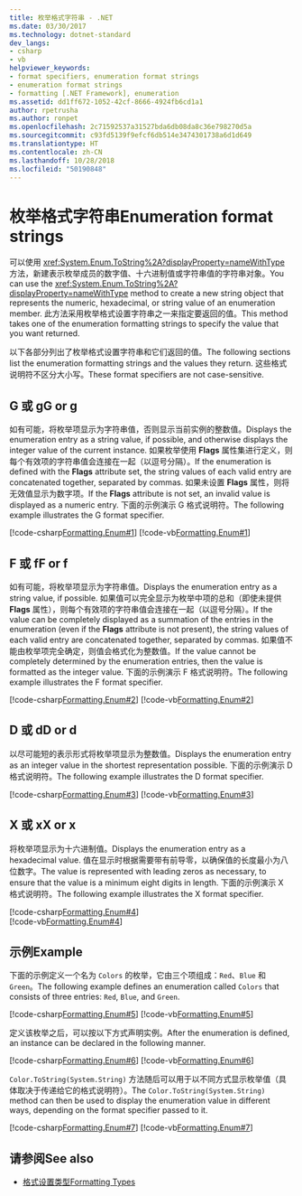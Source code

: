 ```yaml
---
title: 枚举格式字符串 - .NET
ms.date: 03/30/2017
ms.technology: dotnet-standard
dev_langs:
- csharp
- vb
helpviewer_keywords:
- format specifiers, enumeration format strings
- enumeration format strings
- formatting [.NET Framework], enumeration
ms.assetid: dd1ff672-1052-42cf-8666-4924fb6cd1a1
author: rpetrusha
ms.author: ronpet
ms.openlocfilehash: 2c71592537a31527bda6db08da8c36e798270d5a
ms.sourcegitcommit: c93fd5139f9efcf6db514e3474301738a6d1d649
ms.translationtype: HT
ms.contentlocale: zh-CN
ms.lasthandoff: 10/28/2018
ms.locfileid: "50190848"
---
```

# <a name="enumeration-format-strings"></a><span data-ttu-id="b3045-102">枚举格式字符串</span><span class="sxs-lookup"><span data-stu-id="b3045-102">Enumeration format strings</span></span>

<span data-ttu-id="b3045-103">可以使用 <xref:System.Enum.ToString%2A?displayProperty=nameWithType> 方法，新建表示枚举成员的数字值、十六进制值或字符串值的字符串对象。</span><span class="sxs-lookup"><span data-stu-id="b3045-103">You can use the <xref:System.Enum.ToString%2A?displayProperty=nameWithType> method to create a new string object that represents the numeric, hexadecimal, or string value of an enumeration member.</span></span> <span data-ttu-id="b3045-104">此方法采用枚举格式设置字符串之一来指定要返回的值。</span><span class="sxs-lookup"><span data-stu-id="b3045-104">This method takes one of the enumeration formatting strings to specify the value that you want returned.</span></span>

<span data-ttu-id="b3045-105">以下各部分列出了枚举格式设置字符串和它们返回的值。</span><span class="sxs-lookup"><span data-stu-id="b3045-105">The following sections list the enumeration formatting strings and the values they return.</span></span> <span data-ttu-id="b3045-106">这些格式说明符不区分大小写。</span><span class="sxs-lookup"><span data-stu-id="b3045-106">These format specifiers are not case-sensitive.</span></span>

## <a name="g-or-g"></a><span data-ttu-id="b3045-107">G 或 g</span><span class="sxs-lookup"><span data-stu-id="b3045-107">G or g</span></span>

<span data-ttu-id="b3045-108">如有可能，将枚举项显示为字符串值，否则显示当前实例的整数值。</span><span class="sxs-lookup"><span data-stu-id="b3045-108">Displays the enumeration entry as a string value, if possible, and otherwise displays the integer value of the current instance.</span></span> <span data-ttu-id="b3045-109">如果枚举使用 **Flags** 属性集进行定义，则每个有效项的字符串值会连接在一起（以逗号分隔）。</span><span class="sxs-lookup"><span data-stu-id="b3045-109">If the enumeration is defined with the **Flags** attribute set, the string values of each valid entry are concatenated together, separated by commas.</span></span> <span data-ttu-id="b3045-110">如果未设置 **Flags** 属性，则将无效值显示为数字项。</span><span class="sxs-lookup"><span data-stu-id="b3045-110">If the **Flags** attribute is not set, an invalid value is displayed as a numeric entry.</span></span> <span data-ttu-id="b3045-111">下面的示例演示 G 格式说明符。</span><span class="sxs-lookup"><span data-stu-id="b3045-111">The following example illustrates the G format specifier.</span></span>

[!code-csharp[Formatting.Enum#1](~/samples/snippets/csharp/VS_Snippets_CLR/Formatting.Enum/cs/enum1.cs#1)]
[!code-vb[Formatting.Enum#1](~/samples/snippets/visualbasic/VS_Snippets_CLR/Formatting.Enum/vb/enum1.vb#1)]

## <a name="f-or-f"></a><span data-ttu-id="b3045-112">F 或 f</span><span class="sxs-lookup"><span data-stu-id="b3045-112">F or f</span></span>

<span data-ttu-id="b3045-113">如有可能，将枚举项显示为字符串值。</span><span class="sxs-lookup"><span data-stu-id="b3045-113">Displays the enumeration entry as a string value, if possible.</span></span> <span data-ttu-id="b3045-114">如果值可以完全显示为枚举中项的总和（即使未提供 **Flags** 属性），则每个有效项的字符串值会连接在一起（以逗号分隔）。</span><span class="sxs-lookup"><span data-stu-id="b3045-114">If the value can be completely displayed as a summation of the entries in the enumeration (even if the **Flags** attribute is not present), the string values of each valid entry are concatenated together, separated by commas.</span></span> <span data-ttu-id="b3045-115">如果值不能由枚举项完全确定，则值会格式化为整数值。</span><span class="sxs-lookup"><span data-stu-id="b3045-115">If the value cannot be completely determined by the enumeration entries, then the value is formatted as the integer value.</span></span> <span data-ttu-id="b3045-116">下面的示例演示 F 格式说明符。</span><span class="sxs-lookup"><span data-stu-id="b3045-116">The following example illustrates the F format specifier.</span></span>

[!code-csharp[Formatting.Enum#2](~/samples/snippets/csharp/VS_Snippets_CLR/Formatting.Enum/cs/enum1.cs#2)]
[!code-vb[Formatting.Enum#2](~/samples/snippets/visualbasic/VS_Snippets_CLR/Formatting.Enum/vb/enum1.vb#2)]

## <a name="d-or-d"></a><span data-ttu-id="b3045-117">D 或 d</span><span class="sxs-lookup"><span data-stu-id="b3045-117">D or d</span></span>

<span data-ttu-id="b3045-118">以尽可能短的表示形式将枚举项显示为整数值。</span><span class="sxs-lookup"><span data-stu-id="b3045-118">Displays the enumeration entry as an integer value in the shortest representation possible.</span></span> <span data-ttu-id="b3045-119">下面的示例演示 D 格式说明符。</span><span class="sxs-lookup"><span data-stu-id="b3045-119">The following example illustrates the D format specifier.</span></span>

[!code-csharp[Formatting.Enum#3](~/samples/snippets/csharp/VS_Snippets_CLR/Formatting.Enum/cs/enum1.cs#3)]
[!code-vb[Formatting.Enum#3](~/samples/snippets/visualbasic/VS_Snippets_CLR/Formatting.Enum/vb/enum1.vb#3)]

## <a name="x-or-x"></a><span data-ttu-id="b3045-120">X 或 x</span><span class="sxs-lookup"><span data-stu-id="b3045-120">X or x</span></span>

<span data-ttu-id="b3045-121">将枚举项显示为十六进制值。</span><span class="sxs-lookup"><span data-stu-id="b3045-121">Displays the enumeration entry as a hexadecimal value.</span></span> <span data-ttu-id="b3045-122">值在显示时根据需要带有前导零，以确保值的长度最小为八位数字。</span><span class="sxs-lookup"><span data-stu-id="b3045-122">The value is represented with leading zeros as necessary, to ensure that the value is a minimum eight digits in length.</span></span> <span data-ttu-id="b3045-123">下面的示例演示 X 格式说明符。</span><span class="sxs-lookup"><span data-stu-id="b3045-123">The following example illustrates the X format specifier.</span></span>

[!code-csharp[Formatting.Enum#4](~/samples/snippets/csharp/VS_Snippets_CLR/Formatting.Enum/cs/enum1.cs#4)]      
[!code-vb[Formatting.Enum#4](~/samples/snippets/visualbasic/VS_Snippets_CLR/Formatting.Enum/vb/enum1.vb#4)]

## <a name="example"></a><span data-ttu-id="b3045-124">示例</span><span class="sxs-lookup"><span data-stu-id="b3045-124">Example</span></span>

<span data-ttu-id="b3045-125">下面的示例定义一个名为 `Colors` 的枚举，它由三个项组成：`Red`、`Blue` 和 `Green`。</span><span class="sxs-lookup"><span data-stu-id="b3045-125">The following example defines an enumeration called `Colors` that consists of three entries: `Red`, `Blue`, and `Green`.</span></span>

[!code-csharp[Formatting.Enum#5](~/samples/snippets/csharp/VS_Snippets_CLR/Formatting.Enum/cs/enum1.cs#5)]
[!code-vb[Formatting.Enum#5](~/samples/snippets/visualbasic/VS_Snippets_CLR/Formatting.Enum/vb/enum1.vb#5)]

<span data-ttu-id="b3045-126">定义该枚举之后，可以按以下方式声明实例。</span><span class="sxs-lookup"><span data-stu-id="b3045-126">After the enumeration is defined, an instance can be declared in the following manner.</span></span>

[!code-csharp[Formatting.Enum#6](~/samples/snippets/csharp/VS_Snippets_CLR/Formatting.Enum/cs/enum1.cs#6)]
[!code-vb[Formatting.Enum#6](~/samples/snippets/visualbasic/VS_Snippets_CLR/Formatting.Enum/vb/enum1.vb#6)]

<span data-ttu-id="b3045-127">`Color.ToString(System.String)` 方法随后可以用于以不同方式显示枚举值（具体取决于传递给它的格式说明符）。</span><span class="sxs-lookup"><span data-stu-id="b3045-127">The `Color.ToString(System.String)` method can then be used to display the enumeration value in different ways, depending on the format specifier passed to it.</span></span>

[!code-csharp[Formatting.Enum#7](~/samples/snippets/csharp/VS_Snippets_CLR/Formatting.Enum/cs/enum1.cs#7)]
[!code-vb[Formatting.Enum#7](~/samples/snippets/visualbasic/VS_Snippets_CLR/Formatting.Enum/vb/enum1.vb#7)]

## <a name="see-also"></a><span data-ttu-id="b3045-128">请参阅</span><span class="sxs-lookup"><span data-stu-id="b3045-128">See also</span></span>

- [<span data-ttu-id="b3045-129">格式设置类型</span><span class="sxs-lookup"><span data-stu-id="b3045-129">Formatting Types</span></span>](formatting-types.md)